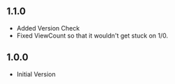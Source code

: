 ## 1.1.0

- Added Version Check
- Fixed ViewCount so that it wouldn't get stuck on 1/0.

## 1.0.0

- Initial Version
